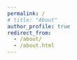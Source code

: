 ```yaml
---
permalink: /
# title: "About"
author_profile: true
redirect_from: 
  - /about/
  - /about.html
---
```

